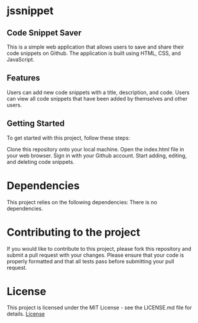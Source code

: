 # jssnippet

## Code Snippet Saver
This is a simple web application that allows users to save and share their code snippets on Github. The application is built using HTML, CSS, and JavaScript.

## Features
Users can add new code snippets with a title, description, and code.
Users can view all code snippets that have been added by themselves and other users.

## Getting Started
To get started with this project, follow these steps:

Clone this repository onto your local machine.
Open the index.html file in your web browser.
Sign in with your Github account.
Start adding, editing, and deleting code snippets.

# Dependencies
This project relies on the following dependencies:
There is no dependencies.

# Contributing to the project
If you would like to contribute to this project, please fork this repository and submit a pull request with your changes. Please ensure that your code is properly formatted and that all tests pass before submitting your pull request.

# License
This project is licensed under the MIT License - see the LICENSE.md file for details.
[License](https://github.com/Zubaidullah/jssnippet/blob/main/LICENSE)
